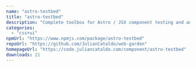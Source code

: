 ```yaml
---
name: "astro-testbed"
title: "astro-testbed"
description: "Complete toolbox for Astro / JSX component testing and analysis.\nFor design systems, storybooks, local dev. isolation, documentation…\n"
categories:
  - "css+ui"
npmUrl: "https://www.npmjs.com/package/astro-testbed"
repoUrl: "https://github.com/JulianCataldo/web-garden"
homepageUrl: "https://code.juliancataldo.com/component/astro-testbed"
downloads: 21
---
```

